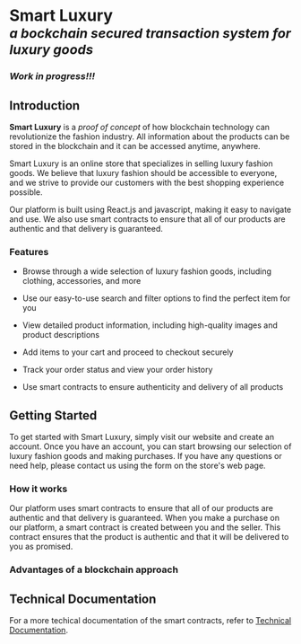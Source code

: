 # Smart Luxury<br><sup>_a bockchain secured transaction system for luxury goods_</sup>

<h3><i>Work in progress!!!</i></h3>

## Introduction

**Smart Luxury** is a _proof of concept_ of how blockchain technology can revolutionize the fashion industry. All information about the products can be stored in the blockchain and it can be accessed anytime, anywhere.

Smart Luxury is an online store that specializes in selling luxury fashion goods. We believe that luxury fashion should be accessible to everyone, and we strive to provide our customers with the best shopping experience possible.

Our platform is built using React.js and javascript, making it easy to navigate and use. We also use smart contracts to ensure that all of our products are authentic and that delivery is guaranteed.

### Features

- Browse through a wide selection of luxury fashion goods, including clothing, accessories, and more

- Use our easy-to-use search and filter options to find the perfect item for you

- View detailed product information, including high-quality images and product descriptions

- Add items to your cart and proceed to checkout securely

- Track your order status and view your order history

- Use smart contracts to ensure authenticity and delivery of all products

## Getting Started

To get started with Smart Luxury, simply visit our website and create an account. Once you have an account, you can start browsing our selection of luxury fashion goods and making purchases. If you have any questions or need help, please contact us using the form on the store's web page.

### How it works

Our platform uses smart contracts to ensure that all of our products are authentic and that delivery is guaranteed. When you make a purchase on our platform, a smart contract is created between you and the seller. This contract ensures that the product is authentic and that it will be delivered to you as promised.

### Advantages of a blockchain approach

## Technical Documentation

For a more techical documentation of the smart contracts, refer to [Technical Documentation](./docs/).

